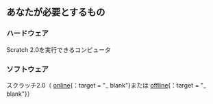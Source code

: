 ## あなたが必要とするもの

### ハードウェア

Scratch 2.0を実行できるコンピュータ

### ソフトウェア

スクラッチ2.0（ [online](https://scratch.mit.edu/projects/editor/){：target = "_ blank"}または [offline](https://scratch.mit.edu/scratch2download/){：target = "_ blank"}）